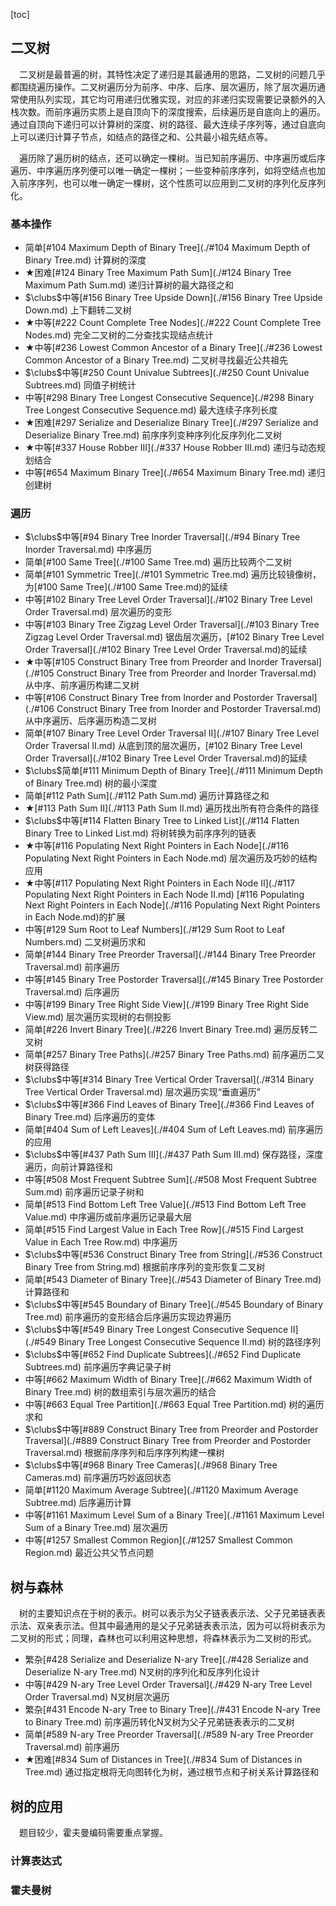 [toc]

## 二叉树

&emsp;二叉树是最普遍的树，其特性决定了递归是其最通用的思路，二叉树的问题几乎都围绕遍历操作。二叉树遍历分为前序、中序、后序、层次遍历，除了层次遍历通常使用队列实现，其它均可用递归优雅实现，对应的非递归实现需要记录额外的入栈次数。而前序遍历实质上是自顶向下的深度搜索，后续遍历是自底向上的遍历。通过自顶向下递归可以计算树的深度、树的路径、最大连续子序列等，通过自底向上可以递归计算子节点，如结点的路径之和、公共最小祖先结点等。

&emsp;遍历除了遍历树的结点，还可以确定一棵树。当已知前序遍历、中序遍历或后序遍历、中序遍历序列便可以唯一确定一棵树；一些变种前序序列，如将空结点也加入前序序列，也可以唯一确定一棵树，这个性质可以应用到二叉树的序列化反序列化。



### 基本操作

* 简单[#104 Maximum Depth of Binary Tree](./#104 Maximum Depth of Binary Tree.md)    计算树的深度
* $\bigstar$困难[#124 Binary Tree Maximum Path Sum](./#124 Binary Tree Maximum Path Sum.md)    递归计算树的最大路径之和
* $\clubs$中等[#156 Binary Tree Upside Down](./#156 Binary Tree Upside Down.md)    上下翻转二叉树
* $\bigstar$中等[#222 Count Complete Tree Nodes](./#222 Count Complete Tree Nodes.md)    完全二叉树的二分查找实现结点统计
* $\bigstar$中等[#236 Lowest Common Ancestor of a Binary Tree](./#236 Lowest Common Ancestor of a Binary Tree.md)    二叉树寻找最近公共祖先
* $\clubs$中等[#250 Count Univalue Subtrees](./#250 Count Univalue Subtrees.md)    同值子树统计
* 中等[#298 Binary Tree Longest Consecutive Sequence](./#298 Binary Tree Longest Consecutive Sequence.md)    最大连续子序列长度
* $\bigstar$困难[#297 Serialize and Deserialize Binary Tree](./#297 Serialize and Deserialize Binary Tree.md)    前序序列变种序列化反序列化二叉树
* $\bigstar$中等[#337 House Robber III](./#337 House Robber III.md)    递归与动态规划结合
* 中等[#654 Maximum Binary Tree](./#654 Maximum Binary Tree.md)    递归创建树

### 遍历

* $\clubs$中等[#94 Binary Tree Inorder Traversal](./#94 Binary Tree Inorder Traversal.md)    中序遍历
* 简单[#100 Same Tree](./#100 Same Tree.md)    遍历比较两个二叉树
* 简单[#101 Symmetric Tree](./#101 Symmetric Tree.md)    遍历比较镜像树，为[#100 Same Tree](./#100 Same Tree.md)的延续
* 中等[#102 Binary Tree Level Order Traversal](./#102 Binary Tree Level Order Traversal.md)    层次遍历的变形
* 中等[#103 Binary Tree Zigzag Level Order Traversal](./#103 Binary Tree Zigzag Level Order Traversal.md)    锯齿层次遍历，[#102 Binary Tree Level Order Traversal](./#102 Binary Tree Level Order Traversal.md)的延续
* $\bigstar$中等[#105 Construct Binary Tree from Preorder and Inorder Traversal](./#105 Construct Binary Tree from Preorder and Inorder Traversal.md)    从中序、前序遍历构建二叉树
* 中等[#106 Construct Binary Tree from Inorder and Postorder Traversal](./#106 Construct Binary Tree from Inorder and Postorder Traversal.md)    从中序遍历、后序遍历构造二叉树
* 简单[#107 Binary Tree Level Order Traversal II](./#107 Binary Tree Level Order Traversal II.md)    从底到顶的层次遍历，[#102 Binary Tree Level Order Traversal](./#102 Binary Tree Level Order Traversal.md)的延续
* $\clubs$简单[#111 Minimum Depth of Binary Tree](./#111 Minimum Depth of Binary Tree.md)    树的最小深度
* 简单[#112 Path Sum](./#112 Path Sum.md)    遍历计算路径之和
* $\bigstar$[#113 Path Sum II](./#113 Path Sum II.md)    遍历找出所有符合条件的路径
* $\clubs$中等[#114 Flatten Binary Tree to Linked List](./#114 Flatten Binary Tree to Linked List.md)    将树转换为前序序列的链表
* $\bigstar$中等[#116 Populating Next Right Pointers in Each Node](./#116 Populating Next Right Pointers in Each Node.md)    层次遍历及巧妙的结构应用
* $\bigstar$中等[#117 Populating Next Right Pointers in Each Node II](./#117 Populating Next Right Pointers in Each Node II.md)    [#116 Populating Next Right Pointers in Each Node](./#116 Populating Next Right Pointers in Each Node.md)的扩展
* 中等[#129 Sum Root to Leaf Numbers](./#129 Sum Root to Leaf Numbers.md)    二叉树遍历求和
* 简单[#144 Binary Tree Preorder Traversal](./#144 Binary Tree Preorder Traversal.md)    前序遍历
* 中等[#145 Binary Tree Postorder Traversal](./#145 Binary Tree Postorder Traversal.md)    后序遍历
* 中等[#199 Binary Tree Right Side View](./#199 Binary Tree Right Side View.md)   层次遍历实现树的右侧投影
* 简单[#226 Invert Binary Tree](./#226 Invert Binary Tree.md)    遍历反转二叉树
* 简单[#257 Binary Tree Paths](./#257 Binary Tree Paths.md)    前序遍历二叉树获得路径
* $\clubs$中等[#314 Binary Tree Vertical Order Traversal](./#314 Binary Tree Vertical Order Traversal.md)    层次遍历实现“垂直遍历”
* $\clubs$中等[#366 Find Leaves of Binary Tree](./#366 Find Leaves of Binary Tree.md)    后序遍历的变体
* 简单[#404 Sum of Left Leaves](./#404 Sum of Left Leaves.md)    前序遍历的应用
* $\clubs$中等[#437 Path Sum III](./#437 Path Sum III.md)    保存路径，深度遍历，向前计算路径和
* 中等[#508 Most Frequent Subtree Sum](./#508 Most Frequent Subtree Sum.md)    前序遍历记录子树和
* 简单[#513 Find Bottom Left Tree Value](./#513 Find Bottom Left Tree Value.md)    中序遍历或前序遍历记录最大层
* 简单[#515 Find Largest Value in Each Tree Row](./#515 Find Largest Value in Each Tree Row.md)    中序遍历
* $\clubs$中等[#536 Construct Binary Tree from String](./#536 Construct Binary Tree from String.md)    根据前序序列的变形恢复二叉树
* 简单[#543 Diameter of Binary Tree](./#543 Diameter of Binary Tree.md)    计算路径和
* $\clubs$中等[#545 Boundary of Binary Tree](./#545 Boundary of Binary Tree.md)    前序遍历的变形结合后序遍历实现边界遍历
* $\clubs$中等[#549 Binary Tree Longest Consecutive Sequence II](./#549 Binary Tree Longest Consecutive Sequence II.md)    树的路径序列
* $\clubs$中等[#652 Find Duplicate Subtrees](./#652 Find Duplicate Subtrees.md)    前序遍历字典记录子树
* 中等[#662 Maximum Width of Binary Tree](./#662 Maximum Width of Binary Tree.md)    树的数组索引与层次遍历的结合
* 中等[#663 Equal Tree Partition](./#663 Equal Tree Partition.md)    树的遍历求和
* $\clubs$中等[#889 Construct Binary Tree from Preorder and Postorder Traversal](./#889 Construct Binary Tree from Preorder and Postorder Traversal.md)    根据前序序列和后序序列构建一棵树
* $\clubs$中等[#968 Binary Tree Cameras](./#968 Binary Tree Cameras.md)    前序遍历巧妙返回状态
* 简单[#1120 Maximum Average Subtree](./#1120 Maximum Average Subtree.md)    后序遍历计算
* 中等[#1161 Maximum Level Sum of a Binary Tree](./#1161 Maximum Level Sum of a Binary Tree.md)    层次遍历
* 中等[#1257 Smallest Common Region](./#1257 Smallest Common Region.md)    最近公共父节点问题

## 树与森林

&emsp;树的主要知识点在于树的表示。树可以表示为父子链表表示法、父子兄弟链表表示法、双亲表示法。但其中最通用的是父子兄弟链表表示法，因为可以将树表示为二叉树的形式；同理，森林也可以利用这种思想，将森林表示为二叉树的形式。

* 繁杂[#428 Serialize and Deserialize N-ary Tree](./#428 Serialize and Deserialize N-ary Tree.md)    N叉树的序列化和反序列化设计
* 中等[#429 N-ary Tree Level Order Traversal](./#429 N-ary Tree Level Order Traversal.md)    N叉树层次遍历
* 繁杂[#431 Encode N-ary Tree to Binary Tree](./#431 Encode N-ary Tree to Binary Tree.md)    前序遍历转化N叉树为父子兄弟链表表示的二叉树
* 简单[#589 N-ary Tree Preorder Traversal](./#589 N-ary Tree Preorder Traversal.md)    前序遍历
* $\bigstar$困难[#834 Sum of Distances in Tree](./#834 Sum of Distances in Tree.md)    通过指定根将无向图转化为树，通过根节点和子树关系计算路径和

## 树的应用

&emsp;题目较少，霍夫曼编码需要重点掌握。

### 计算表达式



### 霍夫曼树

